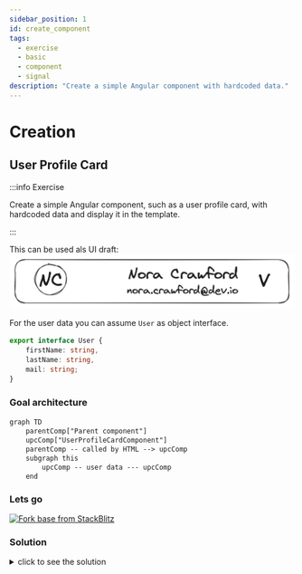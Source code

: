 ```yaml
---
sidebar_position: 1
id: create_component
tags:
  - exercise
  - basic
  - component
  - signal
description: "Create a simple Angular component with hardcoded data."
---
```


# Creation

## User Profile Card

:::info Exercise

Create a simple Angular component, such as a user profile card, with hardcoded data and display it in the template.

:::

This can be used als UI draft:
![User Profile Card Draft](/img/docs/task_create_component_draft.png)

For the user data you can assume `User` as object interface.

```typescript title="user.model.ts"
export interface User {
    firstName: string,
    lastName: string,
    mail: string;
}
```

### Goal architecture

```mermaid
graph TD
    parentComp["Parent component"]
    upcComp["UserProfileCardComponent"]
    parentComp -- called by HTML --> upcComp
    subgraph this
        upcComp -- user data --- upcComp
    end
```

### Lets go
[![Fork base from StackBlitz](https://developer.stackblitz.com/img/open_in_stackblitz.svg)](https://stackblitz.com/edit/nt-angular-workshop-base)


### Solution

<details>
  <summary>click to see the solution</summary>
  <div>
There are several ways to do this. Angular gives you the possibility to reduce boilerplate code by using the generator
via CLI.

```bash
ng generate component UserProfileCard --standalone 
# shorted version
ng g c UserProfileCard --standalone 
```

If you use NX:

```bash
nx g @nx/angular:component UserProfileCard --standalone
```

This will generate a component containing:

```logs
>  NX  Generating @nx/angular:component
CREATE .../user-profile-card.component.ts
```

If you create a single file it can look like this:

```typescript title="user-profile-card.component.ts"
import { Component, computed, signal } from '@angular/core';
import { CommonModule } from '@angular/common';
import { User } from '@shared/models'

@Component({
    selector: 'app-user-profile-card',
    standalone: true,
    imports: [CommonModule],
    templateUrl: './user-profile-card.component.html',
    styleUrls: ['./user-profile-card.component.scss'],
})
export class UserProfileCardComponent {
    readonly user = signal({ firstName: 'Nora', lastName: 'Crawford', mail: 'nora.crawford@dev.io' } as User);
    readonly userInitials = computed(
        () =>
            `${this.user().firstName.trimStart().slice(0, 1).toUpperCase()}${this.user().lastName.trimStart().slice(0, 1)}`
    );
    readonly fullName = computed(() => `${this.user().firstName} ${this.user().lastName}`);

    onShowDropdownClicked() {
        console.debug('on show dropdown clicked');
    }
}
```

```html title="user-profile-card.component.html"
<div class="upc__avatar">
    {{ userInitials() }}
</div>
<div class="upc__container">
<div class="upc__name">{{ fullName() }}</div>
<div class="upc__mail">{{ user().mail }}</div>
</div>
<button class="upc__show-dropdown" (click)="onShowDropdownClicked()">V</button>
```

[![Open in StackBlitz](https://developer.stackblitz.com/img/open_in_stackblitz.svg)](https://stackblitz.com/edit/ex-base-create-component?file=src%2Fapp%2Fuser-profile-card%2Fuser-profile-card.component.ts)

  </div>
</details>
